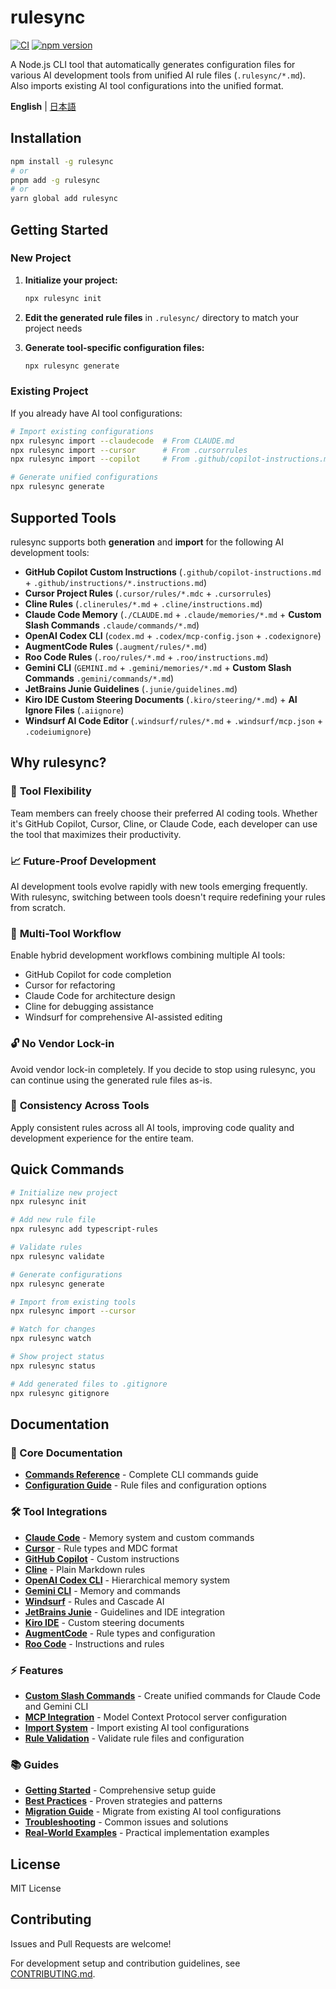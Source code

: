# rulesync

[![CI](https://github.com/dyoshikawa/rulesync/actions/workflows/ci.yml/badge.svg)](https://github.com/dyoshikawa/rulesync/actions/workflows/ci.yml)
[![npm version](https://badge.fury.io/js/rulesync.svg)](https://www.npmjs.com/package/rulesync)

A Node.js CLI tool that automatically generates configuration files for various AI development tools from unified AI rule files (`.rulesync/*.md`). Also imports existing AI tool configurations into the unified format.

**English** | [日本語](./README.ja.md)

## Installation

```bash
npm install -g rulesync
# or
pnpm add -g rulesync
# or  
yarn global add rulesync
```

## Getting Started

### New Project

1. **Initialize your project:**
   ```bash
   npx rulesync init
   ```

2. **Edit the generated rule files** in `.rulesync/` directory to match your project needs

3. **Generate tool-specific configuration files:**
   ```bash
   npx rulesync generate
   ```

### Existing Project

If you already have AI tool configurations:

```bash
# Import existing configurations
npx rulesync import --claudecode  # From CLAUDE.md
npx rulesync import --cursor      # From .cursorrules
npx rulesync import --copilot     # From .github/copilot-instructions.md

# Generate unified configurations
npx rulesync generate
```

## Supported Tools

rulesync supports both **generation** and **import** for the following AI development tools:

- **GitHub Copilot Custom Instructions** (`.github/copilot-instructions.md` + `.github/instructions/*.instructions.md`)
- **Cursor Project Rules** (`.cursor/rules/*.mdc` + `.cursorrules`) 
- **Cline Rules** (`.clinerules/*.md` + `.cline/instructions.md`)
- **Claude Code Memory** (`./CLAUDE.md` + `.claude/memories/*.md` + **Custom Slash Commands** `.claude/commands/*.md`)
- **OpenAI Codex CLI** (`codex.md` + `.codex/mcp-config.json` + `.codexignore`)
- **AugmentCode Rules** (`.augment/rules/*.md`)
- **Roo Code Rules** (`.roo/rules/*.md` + `.roo/instructions.md`)
- **Gemini CLI** (`GEMINI.md` + `.gemini/memories/*.md` + **Custom Slash Commands** `.gemini/commands/*.md`)
- **JetBrains Junie Guidelines** (`.junie/guidelines.md`)
- **Kiro IDE Custom Steering Documents** (`.kiro/steering/*.md`) + **AI Ignore Files** (`.aiignore`)
- **Windsurf AI Code Editor** (`.windsurf/rules/*.md` + `.windsurf/mcp.json` + `.codeiumignore`)

## Why rulesync?

### 🔧 **Tool Flexibility**
Team members can freely choose their preferred AI coding tools. Whether it's GitHub Copilot, Cursor, Cline, or Claude Code, each developer can use the tool that maximizes their productivity.

### 📈 **Future-Proof Development**
AI development tools evolve rapidly with new tools emerging frequently. With rulesync, switching between tools doesn't require redefining your rules from scratch.

### 🎯 **Multi-Tool Workflow**
Enable hybrid development workflows combining multiple AI tools:
- GitHub Copilot for code completion
- Cursor for refactoring
- Claude Code for architecture design
- Cline for debugging assistance
- Windsurf for comprehensive AI-assisted editing

### 🔓 **No Vendor Lock-in**
Avoid vendor lock-in completely. If you decide to stop using rulesync, you can continue using the generated rule files as-is.

### 🎯 **Consistency Across Tools**
Apply consistent rules across all AI tools, improving code quality and development experience for the entire team.

## Quick Commands

```bash
# Initialize new project
npx rulesync init

# Add new rule file
npx rulesync add typescript-rules

# Validate rules
npx rulesync validate

# Generate configurations
npx rulesync generate

# Import from existing tools
npx rulesync import --cursor

# Watch for changes
npx rulesync watch

# Show project status
npx rulesync status

# Add generated files to .gitignore
npx rulesync gitignore
```

## Documentation

### 📖 Core Documentation
- **[Commands Reference](./docs/commands.md)** - Complete CLI commands guide
- **[Configuration Guide](./docs/configuration.md)** - Rule files and configuration options

### 🛠️ Tool Integrations
- **[Claude Code](./docs/tools/claudecode.md)** - Memory system and custom commands
- **[Cursor](./docs/tools/cursor.md)** - Rule types and MDC format
- **[GitHub Copilot](./docs/tools/copilot.md)** - Custom instructions
- **[Cline](./docs/tools/cline.md)** - Plain Markdown rules
- **[OpenAI Codex CLI](./docs/tools/codexcli.md)** - Hierarchical memory system
- **[Gemini CLI](./docs/tools/geminicli.md)** - Memory and commands
- **[Windsurf](./docs/tools/windsurf.md)** - Rules and Cascade AI
- **[JetBrains Junie](./docs/tools/junie.md)** - Guidelines and IDE integration
- **[Kiro IDE](./docs/tools/kiro.md)** - Custom steering documents
- **[AugmentCode](./docs/tools/augmentcode.md)** - Rule types and configuration
- **[Roo Code](./docs/tools/roo.md)** - Instructions and rules

### ⚡ Features
- **[Custom Slash Commands](./docs/features/custom-commands.md)** - Create unified commands for Claude Code and Gemini CLI
- **[MCP Integration](./docs/features/mcp.md)** - Model Context Protocol server configuration
- **[Import System](./docs/features/import.md)** - Import existing AI tool configurations
- **[Rule Validation](./docs/features/validation.md)** - Validate rule files and configuration

### 📚 Guides
- **[Getting Started](./docs/guides/getting-started.md)** - Comprehensive setup guide
- **[Best Practices](./docs/guides/best-practices.md)** - Proven strategies and patterns
- **[Migration Guide](./docs/guides/migration.md)** - Migrate from existing AI tool configurations
- **[Troubleshooting](./docs/guides/troubleshooting.md)** - Common issues and solutions
- **[Real-World Examples](./docs/guides/examples.md)** - Practical implementation examples

## License

MIT License

## Contributing

Issues and Pull Requests are welcome!

For development setup and contribution guidelines, see [CONTRIBUTING.md](./CONTRIBUTING.md).